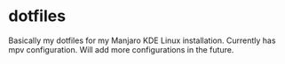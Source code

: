 # dotfiles
Basically my dotfiles for my Manjaro KDE Linux installation.
Currently has mpv configuration. Will add more configurations
in the future.
